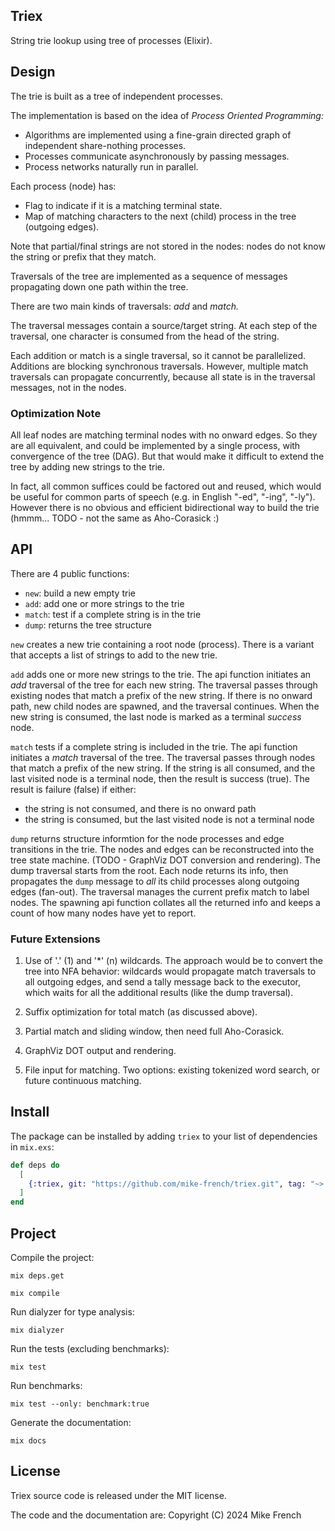 ## Triex

String trie lookup using tree of processes (Elixir).

## Design

The trie is built as a tree of independent processes.

The implementation is based on the idea of _Process Oriented Programming:_ 
* Algorithms are implemented using a fine-grain directed graph of 
  independent share-nothing processes.
* Processes communicate asynchronously by passing messages. 
* Process networks naturally run in parallel.

Each process (node) has:
- Flag to indicate if it is a matching terminal state.
- Map of matching characters to the next (child) process 
  in the tree (outgoing edges).
  
Note that partial/final strings are not stored in the nodes:
nodes do not know the string or prefix that they match.

Traversals of the tree are implemented as a sequence of messages
propagating down one path within the tree.

There are two main kinds of traversals: _add_ and _match._

The traversal messages contain a source/target string.
At each step of the traversal, 
one character is consumed from the head of the string.

Each addition or match is a single traversal, 
so it cannot be parallelized.
Additions are blocking synchronous traversals.
However, multiple match traversals can propagate concurrently,
because all state is in the traversal messages, not in the nodes.

### Optimization Note

All leaf nodes are matching terminal nodes with no onward edges.
So they are all equivalent, and could be implemented by a single process,
with convergence of the tree (DAG).
But that would make it difficult to extend the tree
by adding new strings to the trie.

In fact, all common suffices could be factored out and reused,
which would be useful for common parts of speech
(e.g. in English "-ed", "-ing", "-ly").
However there is no obvious and efficient bidirectional 
way to build the trie 
(hmmm... TODO - not the same as Aho-Corasick :)

## API

There are 4 public functions:
- `new`: build a new empty trie
- `add`: add one or more strings to the trie
- `match`: test if a complete string is in the trie
- `dump`: returns the tree structure 
  
`new` creates a new trie containing a root node (process).
There is a variant that accepts a list of strings to add to the new trie.

`add` adds one or more new strings to the trie. 
The api function initiates an _add_ traversal of the tree for each new string. 
The traversal passes through existing nodes that match a prefix of the new string.
If there is no onward path, new child nodes are spawned,
and the traversal continues. 
When the new string is consumed,
the last node is marked as a terminal _success_ node.

`match` tests if a complete string is included in the trie.
The api function initiates a _match_ traversal of the tree. 
The traversal passes through nodes that match a prefix of the new string.
If the string is all consumed, and the last visited node is a terminal node,
then the result is success (true).
The result is failure (false) if either:
- the string is not consumed, and there is no onward path
- the string is consumed, but the last visited node is not a terminal node

`dump` returns structure informtion for the node processes
and edge transitions in the trie. 
The nodes and edges can be reconstructed into the tree state machine.
(TODO - GraphViz DOT conversion and rendering).
The dump traversal starts from the root.
Each node returns its info, then propagates the `dump` message
to _all_ its child processes along outgoing edges (fan-out).
The traversal manages the current prefix match to label nodes.
The spawning api function collates all the returned info
and keeps a count of how many nodes have yet to report.

### Future Extensions

1. Use of '.' (1) and '*' (n) wildcards.
The approach would be to convert the tree into NFA behavior:
wildcards would propagate match traversals to all outgoing edges,
and send a tally message back to the executor,
which waits for all the additional results (like the dump traversal).

2. Suffix optimization for total match (as discussed above).

3. Partial match and sliding window, then need full Aho-Corasick.

3. GraphViz DOT output and rendering.

4. File input for matching. 
   Two options: existing tokenized word search, or future continuous matching.

## Install

The package can be installed
by adding `triex` to your list of dependencies in `mix.exs`:

```elixir
def deps do
  [
    {:triex, git: "https://github.com/mike-french/triex.git", tag: "~> 1.0.0"}
  ]
end
```

## Project 

Compile the project:

`mix deps.get`

`mix compile`

Run dialyzer for type analysis:

`mix dialyzer`

Run the tests (excluding benchmarks):

`mix test`

Run benchmarks:

`mix test --only: benchmark:true`

Generate the documentation:

`mix docs`

## License

Triex source code is released under the MIT license.

The code and the documentation are:
Copyright (C) 2024 Mike French

